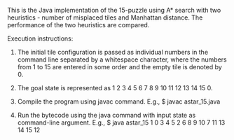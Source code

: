 This is the Java implementation of the 15-puzzle using A* search with two heuristics - number of misplaced tiles and Manhattan distance. The performance of the two heuristics are compared.

Execution instructions:
1. The initial tile configuration is passed as individual numbers in the command line separated by a whitespace character, where the numbers from 1 to 15 are entered in some order and the empty tile is denoted by 0.

2. The goal state is represented as 1 2 3 4 5 6 7 8 9 10 11 12 13 14 15 0.

3. Compile the program using javac command.
	E.g., $ javac astar_15.java

4. Run the bytecode using the java command with input state as command-line argument.
	E.g., $ java astar_15 1 0 3 4 5 2 6 8 9 10 7 11 13 14 15 12
